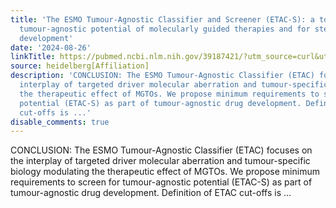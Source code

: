 ```yaml
---
title: 'The ESMO Tumour-Agnostic Classifier and Screener (ETAC-S): a tool for assessing
  tumour-agnostic potential of molecularly guided therapies and for steering drug
  development'
date: '2024-08-26'
linkTitle: https://pubmed.ncbi.nlm.nih.gov/39187421/?utm_source=curl&utm_medium=rss&utm_campaign=pubmed-2&utm_content=1FakS-2QOkCT8HsMOQP1bCRQ4YzyumYOmxmF0moLsQ3dFB1E9V&fc=20220326224207&ff=20240827181517&v=2.18.0.post9+e462414
source: heidelberg[Affiliation]
description: 'CONCLUSION: The ESMO Tumour-Agnostic Classifier (ETAC) focuses on the
  interplay of targeted driver molecular aberration and tumour-specific biology modulating
  the therapeutic effect of MGTOs. We propose minimum requirements to screen for tumour-agnostic
  potential (ETAC-S) as part of tumour-agnostic drug development. Definition of ETAC
  cut-offs is ...'
disable_comments: true
---
```

CONCLUSION: The ESMO Tumour-Agnostic Classifier (ETAC) focuses on the interplay of targeted driver molecular aberration and tumour-specific biology modulating the therapeutic effect of MGTOs. We propose minimum requirements to screen for tumour-agnostic potential (ETAC-S) as part of tumour-agnostic drug development. Definition of ETAC cut-offs is ...
